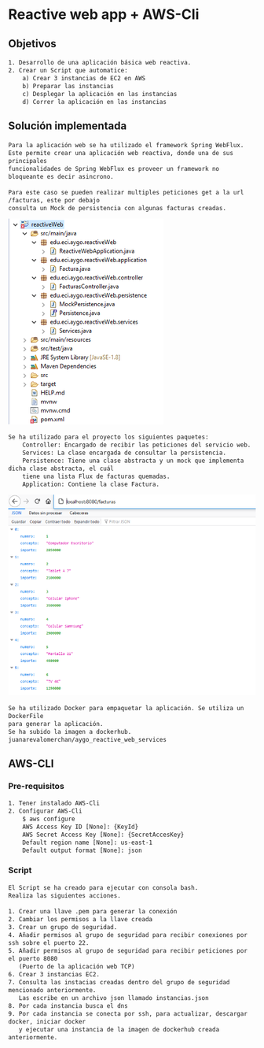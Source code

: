 # Reactive web app + AWS-Cli

## Objetivos
	1. Desarrollo de una aplicación básica web reactiva.
	2. Crear un Script que automatice:
		a) Crear 3 instancias de EC2 en AWS
		b) Preparar las instancias
		c) Desplegar la aplicación en las instancias
		d) Correr la aplicación en las instancias
		
## Solución implementada
	Para la aplicación web se ha utilizado el framework Spring WebFlux.
	Este permite crear una aplicación web reactiva, donde una de sus principales
	funcionalidades de Spring WebFlux es proveer un framework no bloqueante es decir asincrono.
	
	Para este caso se pueden realizar multiples peticiones get a la url /facturas, este por debajo
	consulta un Mock de persistencia con algunas facturas creadas.
	
![Alt text](images/arquitecturaPaquetesProyecto.PNG)		

	Se ha utilizado para el proyecto los siguientes paquetes:
		Controller: Encargado de recibir las peticiones del servicio web.
		Services: La clase encargada de consultar la persistencia.
		Persistence: Tiene una clase abstracta y un mock que implementa dicha clase abstracta, el cuál
		tiene una lista Flux de facturas quemadas.
		Application: Contiene la clase Factura.
		
![Alt text](images/localhostTest.PNG)

	Se ha utilizado Docker para empaquetar la aplicación. Se utiliza un DockerFile 
	para generar la aplicación.
	Se ha subido la imagen a dockerhub. juanarevalomerchan/aygo_reactive_web_services

## AWS-CLI

### Pre-requisitos
	1. Tener instalado AWS-Cli
	2. Configurar AWS-Cli
		$ aws configure
		AWS Access Key ID [None]: {KeyId}
		AWS Secret Access Key [None]: {SecretAccesKey}
		Default region name [None]: us-east-1
		Default output format [None]: json	
		
### Script
	El Script se ha creado para ejecutar con consola bash.
	Realiza las siguientes acciones.
	
	1. Crear una llave .pem para generar la conexión
	2. Cambiar los permisos a la llave creada
	3. Crear un grupo de seguridad.
	4. Añadir permisos al grupo de seguridad para recibir conexiones por ssh sobre el puerto 22.
	5. Añadir permisos al grupo de seguridad para recibir peticiones por el puerto 8080 
	   (Puerto de la aplicación web TCP)
	6. Crear 3 instancias EC2.
	7. Consulta las instacias creadas dentro del grupo de seguridad mencionado anteriormente.
	   Las escribe en un archivo json llamado instancias.json	
	8. Por cada instancia busca el dns
	9. Por cada instancia se conecta por ssh, para actualizar, descargar docker, iniciar docker
	   y ejecutar una instancia de la imagen de dockerhub creada anteriormente.	
	
	
	
		
	
	
	